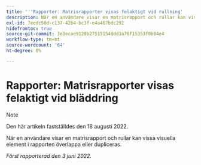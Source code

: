 ```yaml
---
title: '''Rapporter: Matrisrapporter visas felaktigt vid rullning'
description: När en användare visar en matrisrapport och rullar kan vissa visuella element i rapporten överlappa eller dupliceras.
exl-id: 7eedc50d-c137-42b4-bc3f-e4a467bdc292
hidefromtoc: true
source-git-commit: 3e3ecae9120b27515154ddd3a76f15353f0b84e4
workflow-type: tm+mt
source-wordcount: '64'
ht-degree: 0%

---
```


# Rapporter: Matrisrapporter visas felaktigt vid bläddring

>[!NOTE]
>
>Den här artikeln fastställdes den 18 augusti 2022.

När en användare visar en matrisrapport och rullar kan vissa visuella element i rapporten överlappa eller dupliceras.

_Först rapporterad den 3 juni 2022._
